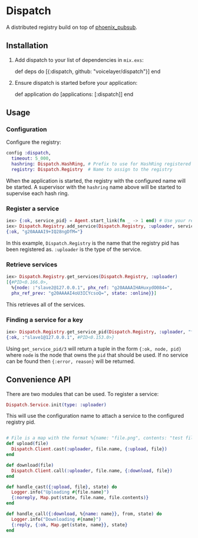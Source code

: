 # Dispatch

A distributed registry build on top of [phoenix_pubsub](https://github.com/phoenixframework/phoenix_pubsub).

## Installation

  1. Add dispatch to your list of dependencies in `mix.exs`:

        def deps do
          [{:dispatch, github: "voicelayer/dispatch"}]
        end

  2. Ensure dispatch is started before your application:

        def application do
          [applications: [:dispatch]]
        end

## Usage

### Configuration

Configure the registry:

```elixir
config :dispatch,
  timeout: 5_000,
  hashring: Dispatch.HashRing, # Prefix to use for HashRing registered name
  registry: Dispatch.Registry  # Name to assign to the registry
```

When the application is started, the registry with the configured name will
be started. A supervisor with the `hashring` name above will be started to
supervise each hash ring.

### Register a service

```elixir
iex> {:ok, service_pid} = Agent.start_link(fn _ -> 1 end) # Use your real service here
iex> Dispatch.Registry.add_service(Dispatch.Registry, :uploader, service_pid)
{:ok, "g20AAAAI9+IQ28ngDfM="}
```

In this example, `Dispatch.Registry` is the name that the registry pid has been
registered as. `:uploader` is the type of the service.

### Retrieve services

```elixir
iex> Dispatch.Registry.get_services(Dispatch.Registry, :uploader)
[{#PID<0.166.0>,
  %{node: :"slave2@127.0.0.1", phx_ref: "g20AAAAIHAHuxydO084=",
  phx_ref_prev: "g20AAAAI4oU3ICYcsoQ=", state: :online}}]
```

This retrieves all of the services.

### Finding a service for a key

```elixir
iex> Dispatch.Registry.get_service_pid(Dispatch.Registry, :uploader, "file.png")
{:ok, :"slave1@127.0.0.1", #PID<0.153.0>}
```

Using `get_service_pid/3` will return a tuple in the form `{:ok, node, pid}` where
`node` is the node that owns the `pid` that should be used. If no service can be
found then `{:error, reason}` will be returned.

## Convenience API

There are two modules that can be used. To register a service:

```elixir
Dispatch.Service.init(type: :uploader)
```

This will use the configuration name to attach a service to the configured registry
pid.

```elixir

# File is a map with the format %{name: "file.png", contents: "test file"} 
def upload(file)
  Dispatch.Client.cast(:uploader, file.name, {:upload, file})
end

def download(file)
  Dispatch.Client.call(:uploader, file.name, {:download, file})
end

def handle_cast({:upload, file}, state) do
  Logger.info("Uploading #{file.name}")
  {:noreply, Map.put(state, file.name, file.contents)}
end

def handle_call({:download, %{name: name}}, from, state) do
  Logger.info("Downloading #{name}")
  {:reply, {:ok, Map.get(state, name}}, state}
end
```

